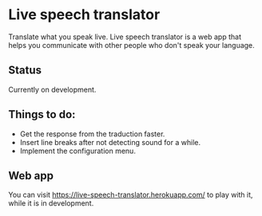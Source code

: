 # Live speech translator
Translate what you speak live. Live speech translator is a web app that helps you communicate with other people who don't speak your language.

## Status
Currently on development.

## Things to do:
- Get the response from the traduction faster.
- Insert line breaks after not detecting sound for a while.
- Implement the configuration menu.

## Web app
You can visit https://live-speech-translator.herokuapp.com/ to play with it, while it is in development.
